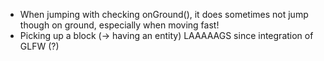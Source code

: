  * When jumping with checking onGround(), it does sometimes not jump though on ground, especially when moving fast!
 * Picking up a block (-> having an entity) LAAAAAGS since integration of GLFW (?)
